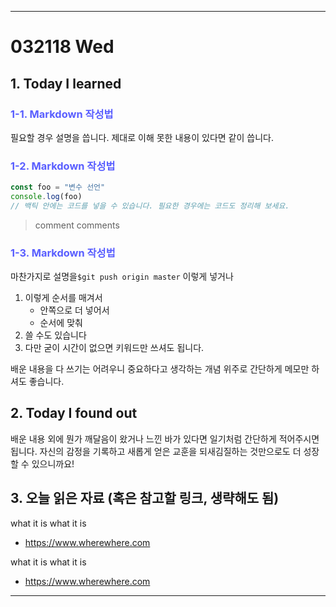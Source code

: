 - - - 
<!-- *********8************날짜****************************** -->
# 032118 Wed  

## <strong> 1. Today I learned </strong>





<!-- *********************첫번째 제목********************** -->
### <span style="color:#595EFF"> 1-1. Markdown 작성법 </span>    

필요할 경우 설명을 씁니다. 제대로 이해 못한 내용이 있다면 같이 씁니다. 





<!-- ***********************두번째 제목******************** -->
### <span style="color:#595EFF"> 1-2. Markdown 작성법 </span>     

```javascript
const foo = "변수 선언"
console.log(foo)
// 백틱 안에는 코드를 넣을 수 있습니다. 필요한 경우에는 코드도 정리해 보세요.
```

> comment comments




<!-- ***********************세번째 제목******************** -->
### <span style="color:#595EFF"> 1-3. Markdown 작성법 </span>

마찬가지로 설명을`$git push origin master` 이렇게 넣거나

1. 이렇게 순서를 매겨서
	* 안쪽으로 더 넣어서
	* 순서에 맞춰
2. 쓸 수도 있습니다
3. 다만 굳이 시간이 없으면 키워드만 쓰셔도 됩니다.

배운 내용을 다 쓰기는 어려우니 중요하다고 생각하는 개념 위주로 간단하게 메모만 하셔도 좋습니다.






## <strong> 2. Today I found out </strong>

배운 내용 외에 뭔가 깨달음이 왔거나 느낀 바가 있다면 일기처럼 간단하게 적어주시면 됩니다. 자신의 감정을 기록하고 새롭게 얻은 교훈을 되새김질하는 것만으로도 더 성장할 수 있으니까요!







## <strong> 3. 오늘 읽은 자료 (혹은 참고할 링크, 생략해도 됨) </strong>

what it is what it is
- <a href="www.wherewhere.com" style="text-decoration:none; color:#595EFF"> https://www.wherewhere.com </a>

what it is what it is
- <a href="www.wherewhere.com" style="text-decoration:none; color:#595EFF"> https://www.wherewhere.com </a>
- - - -
